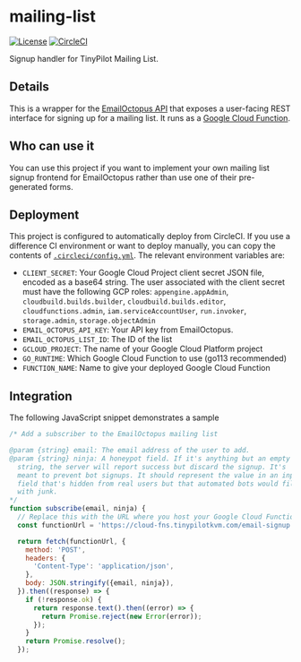 # mailing-list

[![License](http://img.shields.io/:license-mit-blue.svg?style=flat-square)](LICENSE)
[![CircleCI](https://circleci.com/gh/tiny-pilot/mailing-list.svg?style=svg&circle-token=d4e7bed824bf9cfd1baff5c84bb9eee541fcfe23)](https://circleci.com/gh/tiny-pilot/mailing-list)

Signup handler for TinyPilot Mailing List.

## Details

This is a wrapper for the [EmailOctopus API](https://emailoctopus.com/api-documentation) that exposes a user-facing REST interface for signing up for a mailing list. It runs as a [Google Cloud Function](https://cloud.google.com/functions/docs/concepts/exec).

## Who can use it

You can use this project if you want to implement your own mailing list signup frontend for EmailOctopus rather than use one of their pre-generated forms.

## Deployment

This project is configured to automatically deploy from CircleCI. If you use a difference CI environment or want to deploy manually, you can copy the contents of [`.circleci/config.yml`](./circleci/config.yml). The relevant environment variables are:

* `CLIENT_SECRET`: Your Google Cloud Project client secret JSON file, encoded as a base64 string. The user associated with the client secret must have the following GCP roles: `appengine.appAdmin`, `cloudbuild.builds.builder`, `cloudbuild.builds.editor`, `cloudfunctions.admin`, `iam.serviceAccountUser`, `run.invoker`, `storage.admin`, `storage.objectAdmin`
* `EMAIL_OCTOPUS_API_KEY`: Your API key from EmailOctopus.
* `EMAIL_OCTOPUS_LIST_ID`: The ID of the list
* `GCLOUD_PROJECT`: The name of your Google Cloud Platform project
* `GO_RUNTIME`: Which Google Cloud Function to use (go113 recommended)
* `FUNCTION_NAME`: Name to give your deployed Google Cloud Function

## Integration

The following JavaScript snippet demonstrates a sample

```javascript
/* Add a subscriber to the EmailOctopus mailing list

@param {string} email: The email address of the user to add.
@param {string} ninja: A honeypot field. If it's anything but an empty
  string, the server will report success but discard the signup. It's
  meant to prevent bot signups. It should represent the value in an input
  field that's hidden from real users but that automated bots would fill
  with junk.
*/
function subscribe(email, ninja) {
  // Replace this with the URL where you host your Google Cloud Function.
  const functionUrl = 'https://cloud-fns.tinypilotkvm.com/email-signup';

  return fetch(functionUrl, {
    method: 'POST',
    headers: {
      'Content-Type': 'application/json',
    },
    body: JSON.stringify({email, ninja}),
  }).then((response) => {
    if (!response.ok) {
      return response.text().then((error) => {
        return Promise.reject(new Error(error));
      });
    }
    return Promise.resolve();
  });
```
